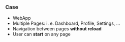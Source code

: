 ### Case

* WebApp
* Multiple Pages: i. e. Dashboard, Profile, Settings, ...
* Navigation between pages **without reload**
* User can **start** on any page
